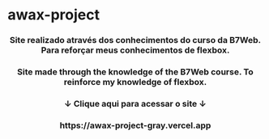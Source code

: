 # awax-project

<h3 align="center">Site realizado através dos conhecimentos do curso da B7Web. Para reforçar meus conhecimentos de flexbox.</h3>
<h3 align="center">Site made through the knowledge of the B7Web course. To reinforce my knowledge of flexbox.</h3>

<h3 align=center>↓ Clique aqui para acessar o site ↓</h3>

<h3 align=center>https://awax-project-gray.vercel.app</h3>
